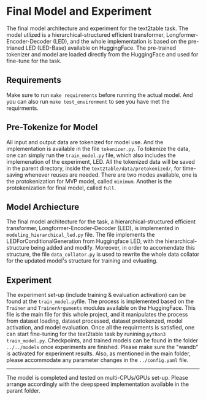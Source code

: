 Final Model and Experiment
==============================

The final model architecture and experiment for the text2table task. The model utlized is a
hierarchical-structured efficient transformer, Longformer-Encoder-Decoder (LED), and the
whole implementation is based on the pre-trianed LED (LED-Base) available on HuggingFace.
The pre-trained tokenizer and model are loaded directly from the HuggingFace and used for
fine-tune for the task.


Requirements
------------------
Make sure to run `make requirements` before running the actual model. And you can also run
`make test_environment` to see you have met the requirments.


Pre-Tokenize for Model
-------------------------
All input and output data are tokenized for model use. And the implementation is available in the file
`tokenizer.py`. To tokenize the data, one can simply run the `train_model.py` file, which also
includes the implemenation of the experiment, LED. All the tokenized data will be saved in
the parent directory, inside the `text2table/data/pretokenized/`, for time-saving whenever reuses are needed.
There are two modes available, one is the protokenization for MVP model, called `minimum`. Another is the
protokenization for final model, called `full`.


Model Archiecture
-------------------------
The final model architecture for the task, a hierarchical-structured efficient transformer, Longformer-Encoder-Decoder (LED),
is implemented in `modeling_hierarchical_led.py` file. The file implements the LEDForConditionalGeneration from Huggingface LED,
with the hierarchical-structure being added and modify. Moreover, in order to accomendate this structure, the file `data_collator.py`
is used to rewrite the whole data collator for the updated model's structure for training and evluating.


Experiment
--------------------
The experiment set-up (include training & evaluation activation) can be found at the `train_model.py`file. The process is implemented 
based on the `Trainer` and `TrainerArguments` modules available on the HuggingFace. This file is the main file for this whole project,
and it manipulates the process from dataset loading, dataset processed, dataset pretokenzed, model activation, and model evaluation.
Once all the requirments is satisfied, one can start fine-tuning for the text2table task by runining `python3 train_model.py`. Checkpoints,
and trained models can be found in the folder `../../models` once experiments are finished. Please make sure the "wandb" is activated for 
experiment results. Also, as mentioned in the main folder, please accommodate any parameter changes in the `../config.yaml` file.


--------

The model is completed and tested on multi-CPUs/GPUs set-up. Please arrange accordingly with the deepspeed implementation available in the parant folder.
